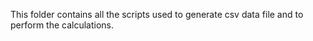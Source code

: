 This folder contains all the scripts used to generate csv data file and to perform the calculations.
